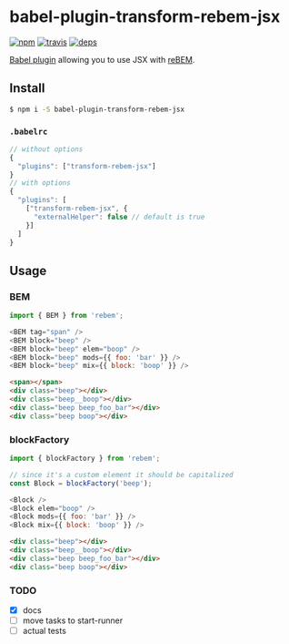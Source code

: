 # babel-plugin-transform-rebem-jsx

[![npm](https://img.shields.io/npm/v/babel-plugin-transform-rebem-jsx.svg?style=flat-square)](https://www.npmjs.com/package/babel-plugin-transform-rebem-jsx)
[![travis](http://img.shields.io/travis/rebem/rebem-jsx.svg?style=flat-square)](https://travis-ci.org/rebem/rebem-jsx)
[![deps](http://img.shields.io/david/rebem/rebem-jsx.svg?style=flat-square)](https://david-dm.org/rebem/rebem-jsx)

[Babel plugin](https://babeljs.io/docs/plugins/) allowing you to use JSX with [reBEM](https://github.com/rebem/rebem).

## Install

```sh
$ npm i -S babel-plugin-transform-rebem-jsx
```

### `.babelrc`

```js
// without options
{
  "plugins": ["transform-rebem-jsx"]
}
// with options
{
  "plugins": [
    ["transform-rebem-jsx", {
      "externalHelper": false // default is true
    }]
  ]
}
```

## Usage

### BEM

```js
import { BEM } from 'rebem';

<BEM tag="span" />
<BEM block="beep" />
<BEM block="beep" elem="boop" />
<BEM block="beep" mods={{ foo: 'bar' }} />
<BEM block="beep" mix={{ block: 'boop' }} />
```

```html
<span></span>
<div class="beep"></div>
<div class="beep__boop"></div>
<div class="beep beep_foo_bar"></div>
<div class="beep boop"></div>
```

### blockFactory

```js
import { blockFactory } from 'rebem';

// since it's a custom element it should be capitalized
const Block = blockFactory('beep');

<Block />
<Block elem="boop" />
<Block mods={{ foo: 'bar' }} />
<Block mix={{ block: 'boop' }} />
```

```html
<div class="beep"></div>
<div class="beep__boop"></div>
<div class="beep beep_foo_bar"></div>
<div class="beep boop"></div>
```

### TODO
- [x] docs
- [ ] move tasks to start-runner
- [ ] actual tests
